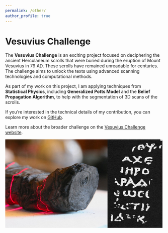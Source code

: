 ```yaml
---
permalink: /other/
author_profile: true
---
```


# Vesuvius Challenge

The **Vesuvius Challenge** is an exciting project focused on deciphering the ancient Herculaneum scrolls that were buried during the eruption of Mount Vesuvius in 79 AD. These scrolls have remained unreadable for centuries. The challenge aims to unlock the texts using advanced scanning technologies and computational methods.

As part of my work on this project, I am applying techniques from **Statistical Physics**, including **Generalized Potts Model** and the **Belief Propagation Algorithm**, to help with the segmentation of 3D scans of the scrolls. 

If you’re interested in the technical details of my contribution, you can explore my work on [GitHub](https://github.com/francescomori/ThaumatoAnakalyptor/tree/main/ThaumatoAnakalyptor/BP_node_deactivation).

Learn more about the broader challenge on the [Vesuvius Challenge website](https://scrollprize.org).



<img src="/images/vesuvius.jpg" alt="Vesuvius" width="500"/>